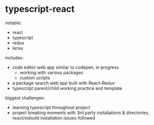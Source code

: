 ﻿# typescript-react
notable:
  - react
  - typescript
  - redux
  - lerna
 
includes: 
  - code editor web app similar to codepen, in progress
    - working with various packages
    - custom scripts
  - a package search web app built with React-Redux
  - typescript parent/child working practice and template

biggest challenges:

  - learning typescript throughout project
  - project breaking moments with 3rd party installations & directories, react/esbuild installation issues followed
